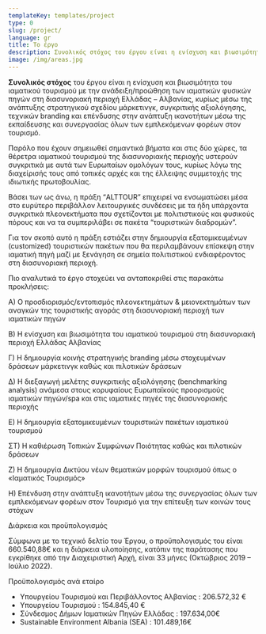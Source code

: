 ```yaml
---
templateKey: templates/project
type: 0
slug: /project/
language: gr
title: Το έργο
description: Συνολικός στόχος του έργου είναι η ενίσχυση και βιωσιμότητα του ιαματικού τουρισμού με την ανάδειξη/προώθηση των ιαματικών φυσικών πηγών στη διασυνοριακή περιοχή Ελλάδας – Αλβανίας, κυρίως μέσω της ανάπτυξης στρατηγικού σχεδίου μάρκετινγκ, συγκριτικής αξιολόγησης, τεχνικών branding και επένδυσης στην ανάπτυξη ικανοτήτων μέσω της εκπαίδευσης και συνεργασίας όλων των εμπλεκόμενων φορέων στον τουρισμό.
image: /img/areas.jpg
---
```


<div>
<p><strong>Συνολικός στόχος</strong> του έργου είναι η ενίσχυση και βιωσιμότητα του ιαματικού τουρισμού με την ανάδειξη/προώθηση των ιαματικών φυσικών πηγών στη διασυνοριακή περιοχή Ελλάδας – Αλβανίας, κυρίως μέσω της ανάπτυξης στρατηγικού σχεδίου μάρκετινγκ, συγκριτικής αξιολόγησης, τεχνικών branding και επένδυσης στην ανάπτυξη ικανοτήτων μέσω της εκπαίδευσης και συνεργασίας όλων των εμπλεκόμενων φορέων στον τουρισμό. </p>
<p>
Παρόλο που έχουν σημειωθεί σημαντικά βήματα και στις δύο χώρες, τα θέρετρα ιαματικού τουρισμού της διασυνοριακής περιοχής υστερούν συγκριτικά με αυτά των Ευρωπαίων ομολόγων τους, κυρίως λόγω της διαχείρισής τους από τοπικές αρχές και της έλλειψης συμμετοχής της ιδιωτικής πρωτοβουλίας.
</p>
<p>
Βάσει των ως άνω, η πράξη “ALTTOUR” επιχειρεί να ενσωματώσει μέσα στο ευρύτερο περιβάλλον λειτουργικές συνδέσεις με τα ήδη υπάρχοντα συγκριτικά πλεονεκτήματα που σχετίζονται με πολιτιστικούς και φυσικούς πόρους και να τα συμπεριλάβει σε πακέτα “τουριστικών διαδρομών”.
</p>
<p>
Για τον σκοπό αυτό η πράξη εστιάζει στην δημιουργία εξατομικευμένων (customized) τουριστικών πακέτων που θα περιλαμβάνουν επίσκεψη στην ιαματική πηγή μαζί με ξενάγηση σε σημεία πολιτιστικού ενδιαφέροντος στη διασυνοριακή περιοχή.
</p>
<p><span class="is-underlined">Πιο αναλυτικά</span> το έργο στοχεύει να ανταποκριθεί στις παρακάτω προκλήσεις:
</p>

<p>Α) Ο προσδιορισμός/εντοπισμός πλεονεκτημάτων & μειονεκτημάτων των αναγκών της τουριστικής αγοράς στη διασυνοριακή περιοχή των ιαματικών πηγών</p>
<p>Β) Η ενίσχυση και βιωσιμότητα του ιαματικού τουρισμού στη διασυνοριακή περιοχή Ελλάδας Αλβανίας</p>
<p>Γ) Η δημιουργία κοινής στρατηγικής branding μέσω στοχευμένων δράσεων μάρκετινγκ καθώς και πιλοτικών δράσεων</p>
<p>Δ) Η διεξαγωγή μελέτης συγκριτικής αξιολόγησης (benchmarking analysis) ανάμεσα στους κορυφαίους Ευρωπαϊκούς προορισμούς ιαματικών πηγών/spa και στις ιαματικές πηγές της διασυνοριακής περιοχής</p>
<p>Ε) Η δημιουργία εξατομικευμένων τουριστικών πακέτων ιαματικού τουρισμού</p>
<p>ΣΤ) Η καθιέρωση Τοπικών Συμφώνων Ποιότητας καθώς και πιλοτικών δράσεων</p>
<p>Ζ) Η δημιουργία Δικτύου νέων θεματικών μορφών τουρισμού όπως ο «Ιαματικός Τουρισμός»</p>
<p>Η) Επένδυση στην ανάπτυξη ικανοτήτων μέσω της συνεργασίας όλων των εμπλεκόμενων φορέων στον Τουρισμό για την επίτευξη των κοινών τους στόχων </p>

<p class="is-underlined">Διάρκεια και προϋπολογισμός</p>

<p>Σύμφωνα με το τεχνικό δελτίο του Έργου, ο προϋπολογισμός του είναι 660.540,88€ και η διάρκεια υλοποίησης, κατόπιν της παράτασης που εγκρίθηκε από την Διαχειριστική Αρχή, είναι 33 μήνες (Οκτώβριος 2019 – Ιούλιο 2022). </p>

<p class="is-underlined">Προϋπολογισμός ανά εταίρο</p>

<ul>
<li>Υπουργείου Τουρισμού και Περιβάλλοντος Αλβανίας : 206.572,32 €</li>
<li>Υπουργείου Τουρισμού : 154.845,40 €</li>
<li>Σύνδεσμος Δήμων Ιαματικών Πηγών Ελλάδας : 197.634,00€</li>
<li>Sustainable Environment Albania (SEA) : 101.489,16€</li>
</ul>
</div>
